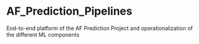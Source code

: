 # AF_Prediction_Pipelines
End-to-end platform of the AF Prediction Project and operationalization of the different ML components  
